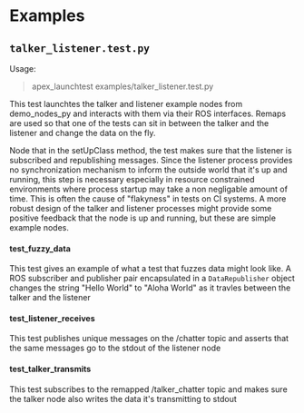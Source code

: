 # Examples

## `talker_listener.test.py`

Usage:
> apex_launchtest examples/talker_listener.test.py

This test launchtes the talker and listener example nodes from demo_nodes_py and interacts
with them via their ROS interfaces.  Remaps are used so that one of the tests can sit in
between the talker and the listener and change the data on the fly.

Node that in the setUpClass method, the test makes sure that the listener is subscribed and
republishing messages.  Since the listener process provides no synchronization mechanism to
inform the outside world that it's up and running, this step is necessary especially in resource
constrained environments where process startup may take a non negligable amount of time.  This
is often the cause of "flakyness" in tests on CI systems.  A more robust design of the talker and
listener processes might provide some positive feedback that the node is up and running, but these
are simple example nodes.

#### test_fuzzy_data
This test gives an example of what a test that fuzzes data might look like.  A ROS subscriber
and publisher pair encapsulated in a `DataRepublisher` object changes the string "Hello World" to
"Aloha World" as it travles between the talker and the listener

#### test_listener_receives
This test publishes unique messages on the /chatter topic and asserts that the same messages
go to the stdout of the listener node

#### test_talker_transmits
This test subscribes to the remapped /talker_chatter topic and makes sure the talker node also
writes the data it's transmitting to stdout
